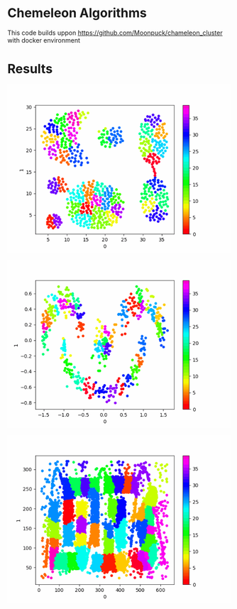 # Chemeleon Algorithms
This code builds uppon https://github.com/Moonpuck/chameleon_cluster with docker environment

# Results
![vis_1](visualize/Aggregation.gif)

![vis_2](visualize/simileface.gif)

![vis_3](visualize/t48k.gif)